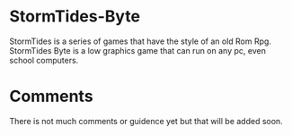 # StormTides-Byte
StormTides is a series of games that have the style of an old Rom Rpg. StormTides Byte is a low graphics game that can run on any pc, even school computers.

# Comments
There is not much comments or guidence yet but that will be added soon.

